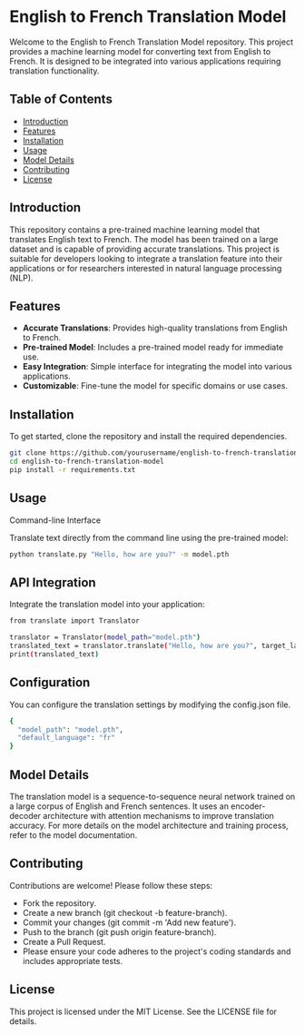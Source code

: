 # English to French Translation Model

Welcome to the English to French Translation Model repository. This project provides a machine learning model for converting text from English to French. It is designed to be integrated into various applications requiring translation functionality.

## Table of Contents

- [Introduction](#introduction)
- [Features](#features)
- [Installation](#installation)
- [Usage](#usage)
- [Model Details](#model-details)
- [Contributing](#contributing)
- [License](#license)

## Introduction

This repository contains a pre-trained machine learning model that translates English text to French. The model has been trained on a large dataset and is capable of providing accurate translations. This project is suitable for developers looking to integrate a translation feature into their applications or for researchers interested in natural language processing (NLP).

## Features

- **Accurate Translations**: Provides high-quality translations from English to French.
- **Pre-trained Model**: Includes a pre-trained model ready for immediate use.
- **Easy Integration**: Simple interface for integrating the model into various applications.
- **Customizable**: Fine-tune the model for specific domains or use cases.

## Installation

To get started, clone the repository and install the required dependencies.

```sh
git clone https://github.com/yourusername/english-to-french-translation-model.git
cd english-to-french-translation-model
pip install -r requirements.txt
```
## Usage

Command-line Interface

Translate text directly from the command line using the pre-trained model:
```sh
python translate.py "Hello, how are you?" -m model.pth
```

## API Integration
Integrate the translation model into your application:

```sh
from translate import Translator

translator = Translator(model_path="model.pth")
translated_text = translator.translate("Hello, how are you?", target_language="fr")
print(translated_text)
```

## Configuration
You can configure the translation settings by modifying the config.json file.

```sh
{
  "model_path": "model.pth",
  "default_language": "fr"
}
```

## Model Details
The translation model is a sequence-to-sequence neural network trained on a large corpus of English and French sentences. It uses an encoder-decoder architecture with attention mechanisms to improve translation accuracy. For more details on the model architecture and training process, refer to the model documentation.

## Contributing
Contributions are welcome! Please follow these steps:

- Fork the repository.
- Create a new branch (git checkout -b feature-branch).
- Commit your changes (git commit -m 'Add new feature').
- Push to the branch (git push origin feature-branch).
- Create a Pull Request.
- Please ensure your code adheres to the project's coding standards and includes appropriate tests.

## License
This project is licensed under the MIT License. See the LICENSE file for details.

